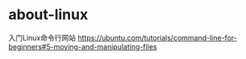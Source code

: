 # about-linux




入门Linux命令行网站
https://ubuntu.com/tutorials/command-line-for-beginners#5-moving-and-manipulating-files
